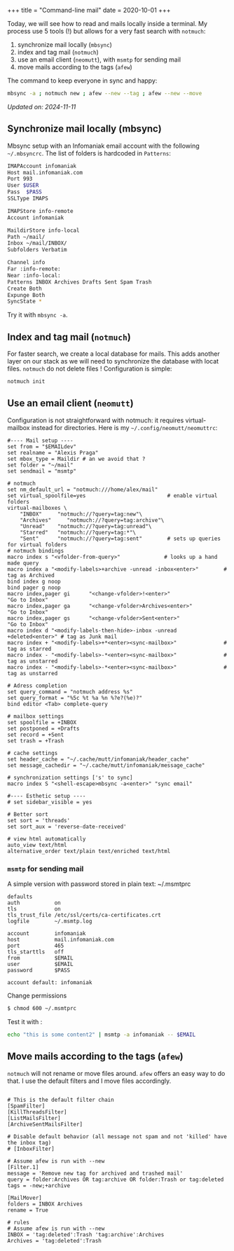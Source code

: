 +++
title = "Command-line mail"
date = 2020-10-01
+++

Today, we will see how to read and mails locally inside a terminal. My process use 5 tools (!) but allows for a very fast search with `notmuch`:

1. synchronize mail locally (`mbsync`)
2. index and tag mail (`notmuch`)
3. use an email client (`neomutt`), with `msmtp` for sending mail
4. move mails according to the tags (`afew`)

The command to keep everyone in sync and happy:
```bash
mbsync -a ; notmuch new ; afew --new --tag ; afew --new --move
```
*Updated on: 2024-11-11*

## Synchronize mail locally (mbsync)

Mbsync setup with an Infomaniak email account with the following `~/.mbsyncrc`. The list of folders is hardcoded in `Patterns`:
```bash
IMAPAccount infomaniak
Host mail.infomaniak.com
Port 993
User $USER
Pass  $PASS
SSLType IMAPS

IMAPStore info-remote
Account infomaniak

MaildirStore info-local
Path ~/mail/
Inbox ~/mail/INBOX/
Subfolders Verbatim

Channel info
Far :info-remote:
Near :info-local:
Patterns INBOX Archives Drafts Sent Spam Trash
Create Both
Expunge Both
SyncState *
```
Try it with `mbsync -a`.

## Index and tag mail (`notmuch`)

For faster search, we create a local database for mails. This adds another layer on our stack as we will need to synchronize the database with locat files. `notmuch` do not delete files ! Configuration is simple:

```bash
notmuch init
```

## Use an email client (`neomutt`)

Configuration is not straightforward with notmuch: it requires virtual-mailbox instead for directories. Here is my `~/.config/neomutt/neomuttrc`:

```mutt
#---- Mail setup ----
set from = "$EMAILdev"
set realname = "Alexis Praga"
set mbox_type = Maildir # an we avoid that ?
set folder = "~/mail"
set sendmail = "msmtp"

# notmuch
set nm_default_url = "notmuch:///home/alex/mail"
set virtual_spoolfile=yes                          # enable virtual folders
virtual-mailboxes \
    "INBOX"     "notmuch://?query=tag:new"\
    "Archives"     "notmuch://?query=tag:archive"\
    "Unread"    "notmuch://?query=tag:unread"\
    "Starred"   "notmuch://?query=tag:*"\
    "Sent"      "notmuch://?query=tag:sent"        # sets up queries for virtual folders
# notmuch bindings
macro index s "<vfolder-from-query>"              # looks up a hand made query
macro index a "<modify-labels>+archive -unread -inbox<enter>"        # tag as Archived
bind index g noop
bind pager g noop
macro index,pager gi      "<change-vfolder>!<enter>"                  "Go to Inbox"
macro index,pager ga      "<change-vfolder>Archives<enter>"                  "Go to Inbox"
macro index,pager gs      "<change-vfolder>Sent<enter>"                  "Go to Inbox"
macro index d "<modify-labels-then-hide>-inbox -unread +deleted<enter>" # tag as Junk mail
macro index + "<modify-labels>+*<enter><sync-mailbox>"               # tag as starred
macro index - "<modify-labels>-*<enter><sync-mailbox>"               # tag as unstarred
macro index - "<modify-labels>-*<enter><sync-mailbox>"               # tag as unstarred

# Adress completion
set query_command = "notmuch address %s"
set query_format = "%5c %t %a %n %?e?(%e)?"
bind editor <Tab> complete-query

# mailbox settings
set spoolfile = +INBOX
set postponed = +Drafts
set record = +Sent
set trash = +Trash

# cache settings
set header_cache = "~/.cache/mutt/infomaniak/header_cache"
set message_cachedir = "~/.cache/mutt/infomaniak/message_cache"

# synchronization settings ['s' to sync]
macro index S "<shell-escape>mbsync -a<enter>" "sync email"

#---- Esthetic setup ----
# set sidebar_visible = yes

# Better sort
set sort = 'threads'
set sort_aux = 'reverse-date-received'

# view html automatically
auto_view text/html
alternative_order text/plain text/enriched text/html
```

### `msmtp` for sending mail
A simple version with password stored in plain text: ~/.msmtprc
```
defaults
auth           on
tls            on
tls_trust_file /etc/ssl/certs/ca-certificates.crt
logfile        ~/.msmtp.log

account        infomaniak
host           mail.infomaniak.com
port           465
tls_starttls   off
from           $EMAIL
user           $EMAIL
password       $PASS

account default: infomaniak
```
Change permissions
```bash
$ chmod 600 ~/.msmtprc
```
Test it with :
```bash
echo "this is some content2" | msmtp -a infomaniak -- $EMAIL
```

## Move mails according to the tags (`afew`)

`notmuch` will not rename or move files around. `afew` offers an easy way to do that. I use the default filters and I move files accordingly.

```

# This is the default filter chain
[SpamFilter]
[KillThreadsFilter]
[ListMailsFilter]
[ArchiveSentMailsFilter]

# Disable default behavior (all message not spam and not 'killed' have the inbox tag)
# [InboxFilter]

# Assume afew is run with --new
[Filter.1]
message = 'Remove new tag for archived and trashed mail'
query = folder:Archives OR tag:archive OR folder:Trash or tag:deleted
tags = -new;+archive

[MailMover]
folders = INBOX Archives
rename = True

# rules
# Assume afew is run with --new
INBOX = 'tag:deleted':Trash 'tag:archive':Archives
Archives = 'tag:deleted':Trash
```
